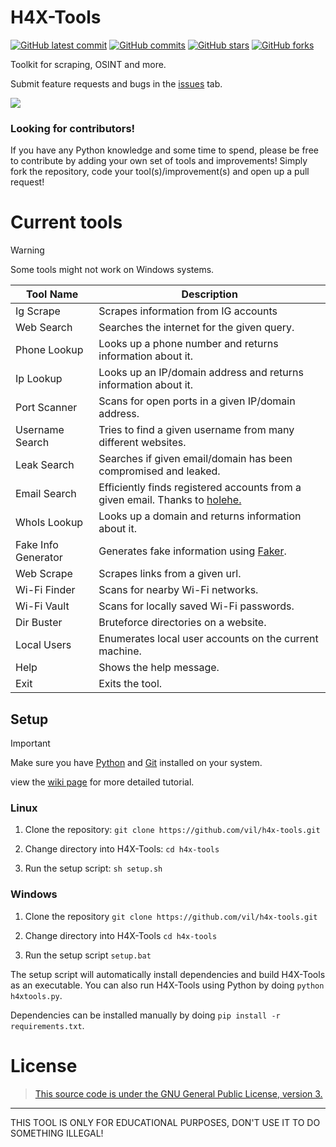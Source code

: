 # H4X-Tools
[![GitHub latest commit](https://badgen.net/github/last-commit/vil/H4X-Tools)](https://GitHub.com/vil/H4X-Tools/commit/)
[![GitHub commits](https://badgen.net/github/commits/vil/H4X-Tools)](https://GitHub.com/vil/H4X-Tools/commit/)
[![GitHub stars](https://badgen.net/github/stars/vil/H4X-Tools)](https://GitHub.com/vil/H4X-Tools/stargazers/)
[![GitHub forks](https://badgen.net/github/forks/vil/H4X-Tools)](https://GitHub.com/vil/H4X-Tools/network/)

Toolkit for scraping, OSINT and more.


Submit feature requests and bugs in the [issues](https://github.com/vil/H4X-Tools/issues) tab.

![](https://github.com/vil/H4X-Tools/blob/master/img/gui-v0.3.2.png)

### Looking for contributors!
If you have any Python knowledge and some time to spend, please be free to contribute by adding your own set of tools and improvements! Simply fork the repository, code your tool(s)/improvement(s) and open up a pull request!

# Current tools
> [!WARNING]
> Some tools might not work on Windows systems.

| Tool Name             | Description                                                                                                          |
|-----------------------|----------------------------------------------------------------------------------------------------------------------|
| Ig Scrape             | Scrapes information from IG accounts                                                                                 |
| Web Search            | Searches the internet for the given query.                                                                           |
| Phone Lookup          | Looks up a phone number and returns information about it.                                                            |
| Ip Lookup             | Looks up an IP/domain address and returns information about it.                                                      |
| Port Scanner          | Scans for open ports in a given IP/domain address.                                                                   |
| Username Search       | Tries to find a given username from many different websites.                                                         |
| Leak Search			| Searches if given email/domain has been compromised and leaked.                                                      |
| Email Search          | Efficiently finds registered accounts from a given email. Thanks to [holehe.](https://github.com/megadose/holehe)    |
| WhoIs Lookup          | Looks up a domain and returns information about it.                                                                  |
| Fake Info Generator   | Generates fake information using [Faker](https://pypi.org/project/Faker/).                                           |
| Web Scrape            | Scrapes links from a given url.                                                                                      |
| Wi-Fi Finder          | Scans for nearby Wi-Fi networks.                                                                                     |
| Wi-Fi Vault           | Scans for locally saved Wi-Fi passwords.                                                                             |
| Dir Buster            | Bruteforce directories on a website.                                                                                 |
| Local Users			| Enumerates local user accounts on the current machine.                                                               |
| Help                  | Shows the help message.                                                                                              |
| Exit                  | Exits the tool.                                                                                                      |


## Setup
> [!IMPORTANT]
> Make sure you have [Python](https://www.python.org/downloads/) and [Git](https://git-scm.com/downloads) installed on your system.
>
> view the [wiki page](https://github.com/vil/H4X-Tools/wiki) for more detailed tutorial.

### Linux
1. Clone the repository: `git clone https://github.com/vil/h4x-tools.git`

2. Change directory into H4X-Tools: `cd h4x-tools`

3. Run the setup script: `sh setup.sh`

### Windows
1. Clone the repository `git clone https://github.com/vil/h4x-tools.git`

2. Change directory into H4X-Tools `cd h4x-tools`

3. Run the setup script `setup.bat`

The setup script will automatically install dependencies and build H4X-Tools as an executable.
You can also run H4X-Tools using Python by doing `python h4xtools.py`.

Dependencies can be installed manually by doing `pip install -r requirements.txt`.

# License
>[This source code is under the GNU General Public License, version 3.](https://www.gnu.org/licenses/gpl-3.0.txt)

-------------------------------------------
THIS TOOL IS ONLY FOR EDUCATIONAL PURPOSES, DON'T USE IT TO DO SOMETHING ILLEGAL!
